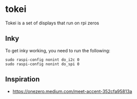 # tokei

Tokei is a set of displays that run on rpi zeros

## Inky

To get inky working, you need to run the following:
```
sudo raspi-config nonint do_i2c 0
sudo raspi-config nonint do_spi 0
```

## Inspiration
 
 - https://onezero.medium.com/meet-accent-352cfa95813a
